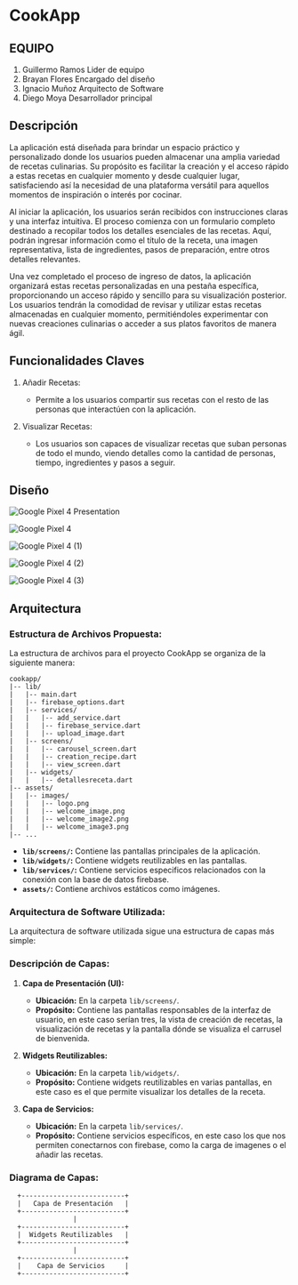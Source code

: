 # CookApp
## EQUIPO
1. Guillermo Ramos Lider de equipo
2. Brayan Flores Encargado del diseño
3. Ignacio Muñoz Arquitecto de Software
4. Diego Moya Desarrollador principal

## Descripción 

La aplicación está diseñada para brindar un espacio práctico y personalizado donde los usuarios pueden almacenar una amplia variedad de recetas culinarias. Su propósito es facilitar la creación y el acceso rápido a estas recetas en cualquier momento y desde cualquier lugar, satisfaciendo así la necesidad de una plataforma versátil para aquellos momentos de inspiración o interés por cocinar.

Al iniciar la aplicación, los usuarios serán recibidos con instrucciones claras y una interfaz intuitiva. El proceso comienza con un formulario completo destinado a recopilar todos los detalles esenciales de las recetas. Aquí, podrán ingresar información como el título de la receta, una imagen representativa, lista de ingredientes, pasos de preparación, entre otros detalles relevantes.

Una vez completado el proceso de ingreso de datos, la aplicación organizará estas recetas personalizadas en una pestaña específica, proporcionando un acceso rápido y sencillo para su visualización posterior. Los usuarios tendrán la comodidad de revisar y utilizar estas recetas almacenadas en cualquier momento, permitiéndoles experimentar con nuevas creaciones culinarias o acceder a sus platos favoritos de manera ágil.

## Funcionalidades Claves

1. Añadir Recetas:
   - Permite a los usuarios compartir sus recetas con el resto de las personas que interactúen con la aplicación.
     
2. Visualizar Recetas:
   - Los usuarios son capaces de visualizar recetas que suban personas de todo el mundo, viendo detalles como la cantidad de personas, tiempo, ingredientes y pasos a seguir.
    


## Diseño

![Google Pixel 4 Presentation](https://github.com/Guilleerv/cookapp/assets/74439275/073b02d1-74cb-4be6-ae1b-b88e0fa268e6)

![Google Pixel 4](https://github.com/Guilleerv/cookapp/assets/74439275/d90e45cb-9fb6-4039-a818-144e35ccba6a)

![Google Pixel 4 (1)](https://github.com/Guilleerv/cookapp/assets/74439275/ebf91f01-f2a4-4d2d-9e6a-5a2d2489fe42)

![Google Pixel 4 (2)](https://github.com/Guilleerv/cookapp/assets/74439275/da0ec983-fefd-44d9-bea5-5cc5227bb4c6)

![Google Pixel 4 (3)](https://github.com/Guilleerv/cookapp/assets/74439275/4a0bfd20-3192-45f4-a684-5da082a4ea54)

## Arquitectura
### Estructura de Archivos Propuesta:

La estructura de archivos para el proyecto CookApp se organiza de la siguiente manera:

```plaintext
cookapp/
|-- lib/
|   |-- main.dart
|   |-- firebase_options.dart
|   |-- services/
|   |   |-- add_service.dart
|   |   |-- firebase_service.dart
|   |   |-- upload_image.dart
|   |-- screens/
|   |   |-- carousel_screen.dart
|   |   |-- creation_recipe.dart
|   |   |-- view_screen.dart
|   |-- widgets/
|   |   |-- detallesreceta.dart   
|-- assets/
|   |-- images/
|   |   |-- logo.png
|   |   |-- welcome_image.png
|   |   |-- welcome_image2.png
|   |   |-- welcome_image3.png
|-- ...
```

- **`lib/screens/`:** Contiene las pantallas principales de la aplicación.
- **`lib/widgets/`:** Contiene widgets reutilizables en las pantallas.
- **`lib/services/`:** Contiene servicios especificos relacionados con la conexión con la base de datos firebase.
- **`assets/`:** Contiene archivos estáticos como imágenes.

### Arquitectura de Software Utilizada:

La arquitectura de software utilizada sigue una estructura de capas más simple:

### Descripción de Capas:

1. **Capa de Presentación (UI):**
   - **Ubicación:** En la carpeta `lib/screens/`.
   - **Propósito:** Contiene las pantallas responsables de la interfaz de usuario, en este caso serían tres, la vista de creación de recetas, la visualización de recetas y la pantalla dónde se visualiza el carrusel de bienvenida.

2. **Widgets Reutilizables:**
   - **Ubicación:** En la carpeta `lib/widgets/`.
   - **Propósito:** Contiene widgets reutilizables en varias pantallas, en este caso es el que permite visualizar los detalles de la receta.

3. **Capa de Servicios:**
   - **Ubicación:** En la carpeta `lib/services/`.
   - **Propósito:** Contiene servicios específicos, en este caso los que nos permiten conectarnos con firebase, como la carga de imagenes o el añadir las recetas.

### Diagrama de Capas:

```plaintext
  +--------------------------+
  |   Capa de Presentación   |
  +--------------------------+
                |
  +--------------------------+
  |  Widgets Reutilizables   |
  +--------------------------+
                |
  +--------------------------+
  |    Capa de Servicios     |
  +--------------------------+
```
